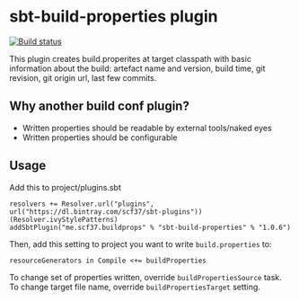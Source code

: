 # sbt-build-properties plugin
[![Build status](https://travis-ci.org/scf37/sbt-build-properties.svg?branch=master)](https://travis-ci.org/scf37/sbt-build-properties)

This plugin creates build.properites at target classpath with basic information about the build: artefact name and version, build time, git revision, git origin url, last few commits.

## Why another build conf plugin?
- Written properties should be readable by external tools/naked eyes
- Written properties should be configurable

## Usage

Add this to project/plugins.sbt
```
resolvers += Resolver.url("plugins", url("https://dl.bintray.com/scf37/sbt-plugins"))(Resolver.ivyStylePatterns)
addSbtPlugin("me.scf37.buildprops" % "sbt-build-properties" % "1.0.6")
```

Then, add this setting to project you want to write `build.properties` to:
```
resourceGenerators in Compile <+= buildProperties
```

To change set of properties written, override `buildPropertiesSource` task. To change target file name, override `buildPropertiesTarget` setting.

